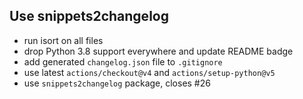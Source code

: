 ## Use snippets2changelog
<!--
type: feature
scope: all
affected: all
-->

- run isort on all files
- drop Python 3.8 support everywhere and update README badge
- add generated `changelog.json` file to `.gitignore`
- use latest `actions/checkout@v4` and `actions/setup-python@v5`
- use `snippets2changelog` package, closes #26
